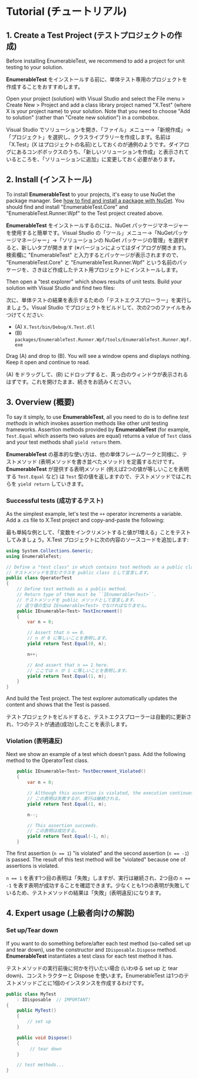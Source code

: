 # Tutorial (チュートリアル)
## 1. Create a Test Project (テストプロジェクトの作成)
Before installing EnumerableTest, we recommend to add a project for unit testing to your solution.

**EnumerableTest** をインストールする前に、単体テスト専用のプロジェクトを作成することをおすすめします。

Open your project (solution) with Visual Studio and select the File menu > Create New > Project and add a class library project named "X.Test" (where X is your project name) to your solution. Note that you need to choose "Add to solution" (rather than "Create new solution") in a combobox.

Visual Studio でソリューションを開き、「ファイル」メニュー→「新規作成」→「プロジェクト」を選択し、クラスライブラリーを作成します。名前は「X.Test」(X はプロジェクトの名前)としておくのが通例のようです。ダイアログにあるコンボボックスのうち、「新しいソリューションを作成」と表示されているところを、「ソリューションに追加」に変更しておく必要があります。

## 2. Install (インストール)
To install **EnumerableTest** to your projects, it's easy to use NuGet the package manager. See [how to find and install a package with NuGet](https://docs.nuget.org/ndocs/tools/package-manager-ui#finding-and-installing-a-package). You should find and install "EnumerableTest.Core" and "EnumerableTest.Runner.Wpf" to the Test project created above.

**EnumerableTest** をインストールするのには、NuGet パッケージマネージャーを使用すると簡単です。Visual Studio の「ツール」メニュー→「NuGetパッケージマネージャー」→「ソリューションの NuGet パッケージの管理」を選択すると、新しいタブが開きます (※バージョンによってはダイアログが開きます)。検索欄に "EnumerableTest" と入力するとパッケージが表示されますので、 "EnumerableTest.Core" と "EnumerableTest.Runner.Wpf" という名前のパッケージを、さきほど作成したテスト用プロジェクトにインストールします。

Then open a "test explorer" which shows results of unit tests. Build your solution with Visual Studio and find two files:

次に、単体テストの結果を表示するための「テストエクスプローラー」を実行しましょう。Visual Studio でプロジェクトをビルドして、次の2つのファイルをみつけてください:

- (A) ``X.Test/bin/Debug/X.Test.dll``
- (B) ``packages/EnumerableTest.Runner.Wpf/tools/EnumerableTest.Runner.Wpf.exe``

Drag (A) and drop to (B). You will see a window opens and displays nothing. Keep it open and continue to read.

(A) をドラッグして、(B) にドロップすると、真っ白のウィンドウが表示されるはずです。これを開けたまま、続きをお読みください。

## 3. Overview (概要)
To say it simply, to use **EnumerableTest**, all you need to do is to define *test methods* in which invokes assertion methods like other unit testing frameworks. Assertion methods provided by **EnumerableTest** (for example, ``Test.Equal`` which asserts two values are equal) returns a value of `Test` class and your test methods shall ``yield return`` them.

**EnumerableTest** の基本的な使い方は、他の単体フレームワークと同様に、テストメソッド (表明メソッドを書き並べたメソッド) を定義するだけです。**EnumerableTest** が提供する表明メソッド (例えば2つの値が等しいことを表明する ``Test.Equal`` など) は `Test` 型の値を返しますので、テストメソッドではこれらを ``yield return`` していきます。

### Successful tests (成功するテスト)
As the simplest example, let's test the ``++`` operator increments a variable. Add a .cs file to X.Test project and copy-and-paste the following:

最も単純な例として、「変数をインクリメントすると値が1増える」ことをテストしてみましょう。X.Test プロジェクトに次の内容のソースコードを追加します:

```csharp
using System.Collections.Generic;
using EnumerableTest;

// Define a "test class" in which contains test methods as a public class.
// テストメソッドを含むクラスを public class として宣言します。
public class OperatorTest
{
    // Define test methods as a public method.
    // Return type of them must be ``IEnumerable<Test>``.
    // テストメソッドを public メソッドとして宣言します。
    // 返り値の型は IEnumerable<Test> でなければなりません。
    public IEnumerable<Test> TestIncrement()
    {
        var n = 0;

        // Assert that n == 0.
        // n が 0 に等しいことを表明します。
        yield return Test.Equal(0, n);

        n++;

        // And assert that n == 1 here.
        // ここでは n が 1 に等しいことを表明します。
        yield return Test.Equal(1, n);
    }
}
```

And build the Test project. The test explorer automatically updates the content and shows that the Test is passed.

テストプロジェクトをビルドすると、テストエクスプローラーは自動的に更新され、1つのテストが通過(成功)したことを表示します。

### Violation (表明違反)
Next we show an example of a test which doesn't pass. Add the following method to the OperatorTest class.

```csharp
    public IEnumerable<Test> TestDecrement_Violated()
    {
        var n = 0;

        // Although this assertion is violated, the execution continues.
        // この表明は失敗するが、実行は継続される。
        yield return Test.Equal(1, n);

        n--;

        // This assertion succeeds.
        // この表明は成功する。
        yield return Test.Equal(-1, n);
    }
```

The first assertion (``n == 1``) "is violated" and the second assertion (``n == -1``) is passed. The result of this test method will be "violated" because one of assertions is violated.

``n == 1`` を表す1つ目の表明は「失敗」しますが、実行は継続され、2つ目の ``n == -1`` を表す表明が成功することを確認できます。少なくとも1つの表明が失敗しているため、テストメソッドの結果は「失敗」(表明違反)になります。

## 4. Expert usage (上級者向けの解説)
### Set up/Tear down
If you want to do something before/after each test method (so-called set up and tear down), use the constructor and ``IDisposable.Dispose`` method. **EnumerableTest** instantiates a test class for each test method it has.

テストメソッドの実行前後に何かを行いたい場合 (いわゆる set up と tear down)、コンストラクターと Dispose を使います。EnumerableTest は1つのテストメソッドごとに1個のインスタンスを作成するわけです。

```csharp
public class MyTest
    : IDisposable  // IMPORTANT!
{
    public MyTest()
    {
        // set up
    }

    public void Dispose()
    {
         // tear down
    }

    // test methods...
}
```
